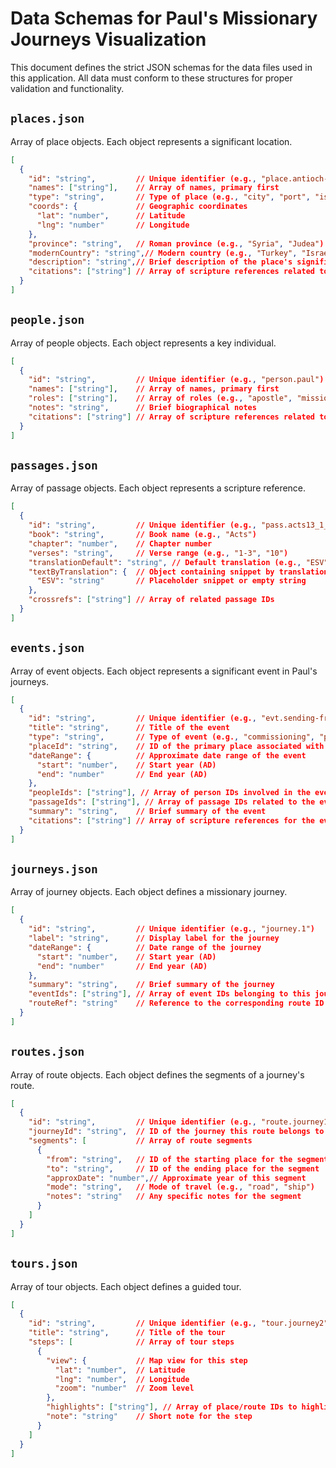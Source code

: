 # Data Schemas for Paul's Missionary Journeys Visualization

This document defines the strict JSON schemas for the data files used in this application. All data must conform to these structures for proper validation and functionality.

## `places.json`

Array of place objects. Each object represents a significant location.

```json
[
  {
    "id": "string",         // Unique identifier (e.g., "place.antioch-syria")
    "names": ["string"],    // Array of names, primary first
    "type": "string",       // Type of place (e.g., "city", "port", "island")
    "coords": {             // Geographic coordinates
      "lat": "number",      // Latitude
      "lng": "number"       // Longitude
    },
    "province": "string",   // Roman province (e.g., "Syria", "Judea")
    "modernCountry": "string",// Modern country (e.g., "Turkey", "Israel")
    "description": "string",// Brief description of the place's significance
    "citations": ["string"] // Array of scripture references related to the place
  }
]
```

## `people.json`

Array of people objects. Each object represents a key individual.

```json
[
  {
    "id": "string",         // Unique identifier (e.g., "person.paul")
    "names": ["string"],    // Array of names, primary first
    "roles": ["string"],    // Array of roles (e.g., "apostle", "missionary")
    "notes": "string",      // Brief biographical notes
    "citations": ["string"] // Array of scripture references related to the person
  }
]
```

## `passages.json`

Array of passage objects. Each object represents a scripture reference.

```json
[
  {
    "id": "string",         // Unique identifier (e.g., "pass.acts13_1_3")
    "book": "string",       // Book name (e.g., "Acts")
    "chapter": "number",    // Chapter number
    "verses": "string",     // Verse range (e.g., "1-3", "10")
    "translationDefault": "string", // Default translation (e.g., "ESV")
    "textByTranslation": {  // Object containing snippet by translation
      "ESV": "string"       // Placeholder snippet or empty string
    },
    "crossrefs": ["string"] // Array of related passage IDs
  }
]
```

## `events.json`

Array of event objects. Each object represents a significant event in Paul's journeys.

```json
[
  {
    "id": "string",         // Unique identifier (e.g., "evt.sending-from-antioch")
    "title": "string",      // Title of the event
    "type": "string",       // Type of event (e.g., "commissioning", "preaching", "miracle", "opposition", "council", "letter writing", "imprisonment", "voyage-leg", "trial", "vision", "companion")
    "placeId": "string",    // ID of the primary place associated with the event
    "dateRange": {          // Approximate date range of the event
      "start": "number",    // Start year (AD)
      "end": "number"       // End year (AD)
    },
    "peopleIds": ["string"], // Array of person IDs involved in the event
    "passageIds": ["string"], // Array of passage IDs related to the event
    "summary": "string",    // Brief summary of the event
    "citations": ["string"] // Array of scripture references for the event
  }
]
```

## `journeys.json`

Array of journey objects. Each object defines a missionary journey.

```json
[
  {
    "id": "string",         // Unique identifier (e.g., "journey.1")
    "label": "string",      // Display label for the journey
    "dateRange": {          // Date range of the journey
      "start": "number",    // Start year (AD)
      "end": "number"       // End year (AD)
    },
    "summary": "string",    // Brief summary of the journey
    "eventIds": ["string"], // Array of event IDs belonging to this journey
    "routeRef": "string"    // Reference to the corresponding route ID in routes.json
  }
]
```

## `routes.json`

Array of route objects. Each object defines the segments of a journey's route.

```json
[
  {
    "id": "string",         // Unique identifier (e.g., "route.journey1")
    "journeyId": "string",  // ID of the journey this route belongs to
    "segments": [           // Array of route segments
      {
        "from": "string",   // ID of the starting place for the segment
        "to": "string",     // ID of the ending place for the segment
        "approxDate": "number",// Approximate year of this segment
        "mode": "string",   // Mode of travel (e.g., "road", "ship")
        "notes": "string"   // Any specific notes for the segment
      }
    ]
  }
]
```

## `tours.json`

Array of tour objects. Each object defines a guided tour.

```json
[
  {
    "id": "string",         // Unique identifier (e.g., "tour.journey2")
    "title": "string",      // Title of the tour
    "steps": [              // Array of tour steps
      {
        "view": {           // Map view for this step
          "lat": "number",  // Latitude
          "lng": "number",  // Longitude
          "zoom": "number"  // Zoom level
        },
        "highlights": ["string"], // Array of place/route IDs to highlight
        "note": "string"    // Short note for the step
      }
    ]
  }
]
```


